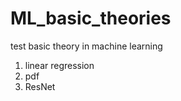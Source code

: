 # ML_basic_theories  

test basic theory in machine learning

1. linear regression
2. pdf
3. ResNet
